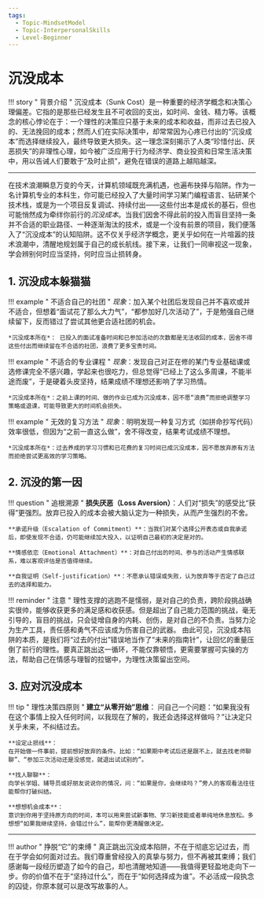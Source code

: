 ```yaml
---
tags:
  - Topic-MindsetModel
  - Topic-InterpersonalSkills
  - Level-Beginner
---
```


# 沉没成本
!!! story " 背景介绍 "
    沉没成本（Sunk Cost）是一种重要的经济学概念和决策心理偏差。它指的是那些已经发生且不可收回的支出，如时间、金钱、精力等。该概念的核心悖论在于：一个理性的决策应只基于未来的成本和收益，而非过去已投入的、无法挽回的成本；然而人们在实际决策中，却常常因为心疼已付出的“沉没成本”而选择继续投入，最终导致更大损失。这一理念深刻揭示了人类“珍惜付出、厌恶损失”的非理性心理，如今被广泛应用于行为经济学、商业投资和日常生活决策中，用以告诫人们要敢于“及时止损”，避免在错误的道路上越陷越深。

---
在技术浪潮瞬息万变的今天，计算机领域既充满机遇，也遍布抉择与陷阱。作为一名计算机专业的本科生，你可能已经投入了大量时间学习某门编程语言、钻研某个技术栈，或是为一个项目反复调试、持续付出——这些付出本是成长的基石，但也可能悄然成为牵绊你前行的*沉没成本*。当我们因舍不得此前的投入而盲目坚持一条并不合适的职业路径、一种逐渐淘汰的技术，或是一个没有前景的项目，我们便落入了“沉没成本”的认知陷阱。这不仅关乎经济学概念，更关乎如何在一片喧嚣的技术浪潮中，清醒地规划属于自己的成长航线。接下来，让我们一同审视这一现象，学会辨别何时应当坚持，何时应当止损转身。

## 1. 沉没成本躲猫猫
!!! example " 不适合自己的社团 "
    *现象*：加入某个社团后发现自己并不喜欢或并不适合，但想着“面试花了那么大力气”，“都参加好几次活动了”，于是勉强自己继续留下，反而错过了尝试其他更合适社团的机会。

    *沉没成本所在*： 已投入的面试准备时间和已参加活动的次数都是无法收回的成本，因舍不得这些付出而继续留在不合适的社团，浪费了更多宝贵时间。

!!! example " 不适合的专业课程 "
    *现象*：发现自己对正在修的某门专业基础课或选修课完全不感兴趣，学起来也很吃力，但总觉得“已经上了这么多周课，不能半途而废”，于是硬着头皮坚持，结果成绩不理想还影响了学习热情。

    *沉没成本所在*：之前上课的时间、做的作业已成为沉没成本，因不愿“浪费”而拒绝调整学习策略或退课，可能导致更大的时间机会损失。

!!! example " 无效的复习方法 "
    *现象*：明明发现一种复习方式（如拼命抄写代码）效率很低，但因为“之前一直这么做”，舍不得改变，结果考试成绩不理想。

    *沉没成本所在*：过去养成的学习习惯和已花费的复习时间已成沉没成本，因不愿放弃原有方法而拒绝尝试更高效的学习策略。
## 2. 沉没的第一因

!!! question " 追根溯源 "
    **损失厌恶（Loss Aversion）**：人们对“损失”的感受比“获得”更强烈。放弃已投入的成本会被大脑认定为一种损失，从而产生强烈的不舍。

    **承诺升级（Escalation of Commitment）**：当我们对某个选择公开表态或自我承诺后，即使发现不合适，仍可能继续加大投入，以证明自己最初的决定是对的。

    **情感依恋（Emotional Attachment）**：对自己付出的时间、参与的活动产生情感联系，难以客观评估是否值得继续。

    **自我证明（Self-justification）**：不愿承认错误或失败，认为放弃等于否定了自己过去的选择和能力。

!!! reminder " 注意 "
    理性支撑的逃跑不是懦弱，是对自己的负责，跨阶段挑战确实很帅，能够收获更多的满足感和收获感。但是超出了自己能力范围的挑战，毫无引导的，盲目的挑战，只会徒增自身的内耗、创伤，是对自己的不负责。当努力沦为生产工具，责任感和勇气不应该成为伤害自己的武器。
由此可见，沉没成本陷阱的本质，是我们将“过去的付出”错误地当作了“未来的指南针”，让回忆的重量压倒了前行的理性。要真正跳出这一循环，不能仅靠顿悟，更需要掌握可实操的方法，帮助自己在情感与理智的拉锯中，为理性决策留出空间。

## 3. 应对沉没成本
!!! tip " 理性决策四原则 "
    **建立“从零开始”思维**：
    问自己一个问题：“如果我没有在这个事情上投入任何时间，以我现在了解的，我还会选择这样做吗？”让决定只关乎未来，不纠结过去。

    **设定止损线**：
    在开始做一件事前，提前想好放弃的条件。比如：“如果期中考试后还是跟不上，就去找老师聊聊”、“参加三次活动还是没感觉，就退出试试别的”。

    **找人聊聊**：
    向学长学姐、辅导员或好朋友说说你的情况，问：“如果是你，会继续吗？”旁人的客观看法往往能帮你打破纠结。

    **想想机会成本**：
    意识到你用于坚持原方向的时间，本可以用来尝试新事物、学习新技能或者单纯地休息放松。多想想“如果我继续坚持，会错过什么”，能帮你更清醒做决定。

___

!!! author " 挣脱“它”的束缚 "
    真正跳出沉没成本陷阱，不在于彻底忘记过去，而在于学会如何面对过去。我们尊重曾经投入的真挚与努力，但不再被其束缚；我们感谢每一段经历塑造了如今的自己，却也清醒地知道——我值得更轻盈地走向下一步。你的价值不在于“坚持过什么”，而在于“如何选择成为谁”。不必活成一段执念的囚徒，你原本就可以是改写故事的人。
